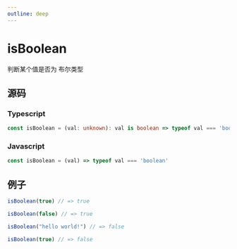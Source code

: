 ```yaml
---
outline: deep
---
```


# isBoolean

判断某个值是否为 布尔类型

## 源码

### Typescript

```typescript
const isBoolean = (val: unknown): val is boolean => typeof val === 'boolean'
```

### Javascript

```javascript
const isBoolean = (val) => typeof val === 'boolean'
```

## 例子

```javascript
isBoolean(true) // => true

isBoolean(false) // => true

isBoolean("hello world!") // => false

isBoolean(true) // => false
```
